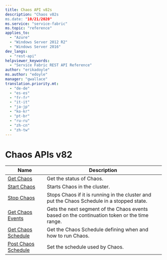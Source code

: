 ```yaml
---
title: Chaos API v82s
description: "Chaos v82s
ms.date: "10/21/2020"
ms.service: "service-fabric"
ms.topic: "reference"
applies_to: 
  - "Azure"
  - "Windows Server 2012 R2"
  - "Windows Server 2016"
dev_langs: 
  - "rest-api"
helpviewer_keywords: 
  - "Service Fabric REST API Reference"
author: "erikadoyle"
ms.author: "edoyle"
manager: "gwallace"
translation.priority.mt: 
  - "de-de"
  - "es-es"
  - "fr-fr"
  - "it-it"
  - "ja-jp"
  - "ko-kr"
  - "pt-br"
  - "ru-ru"
  - "zh-cn"
  - "zh-tw"
---
```

# Chaos APIs v82

| Name | Description |
| --- | --- |
| [Get Chaos](sfclient-v82-api-getchaos.md) | Get the status of Chaos.<br/> |
| [Start Chaos](sfclient-v82-api-startchaos.md) | Starts Chaos in the cluster.<br/> |
| [Stop Chaos](sfclient-v82-api-stopchaos.md) | Stops Chaos if it is running in the cluster and put the Chaos Schedule in a stopped state.<br/> |
| [Get Chaos Events](sfclient-v82-api-getchaosevents.md) | Gets the next segment of the Chaos events based on the continuation token or the time range.<br/> |
| [Get Chaos Schedule](sfclient-v82-api-getchaosschedule.md) | Get the Chaos Schedule defining when and how to run Chaos.<br/> |
| [Post Chaos Schedule](sfclient-v82-api-postchaosschedule.md) | Set the schedule used by Chaos.<br/> |

